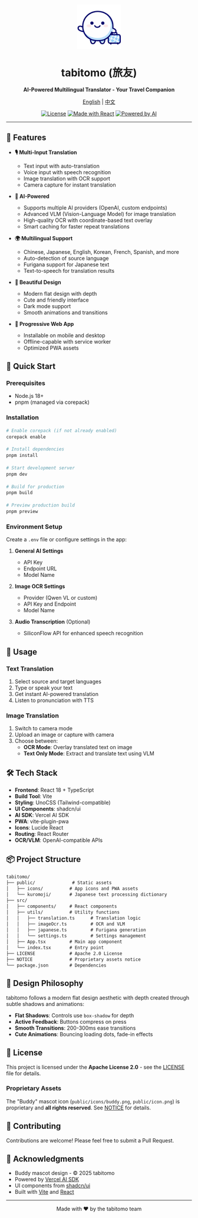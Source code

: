 <div align="center">
  <img src="./public/icons/buddy.png" alt="tabitomo" width="120" height="120">
  <h1>tabitomo (旅友)</h1>
  <p><strong>AI-Powered Multilingual Translator - Your Travel Companion</strong></p>

  [English](./README.md) | [中文](./README.zh-CN.md)

  [![License](https://img.shields.io/badge/license-Apache%202.0-blue.svg)](./LICENSE)
  [![Made with React](https://img.shields.io/badge/Made%20with-React-61dafb.svg)](https://reactjs.org/)
  [![Powered by AI](https://img.shields.io/badge/Powered%20by-AI-ff6b6b.svg)](https://github.com/vercel/ai)
</div>

---

## 🌟 Features

- **🎙️ Multi-Input Translation**
  - Text input with auto-translation
  - Voice input with speech recognition
  - Image translation with OCR support
  - Camera capture for instant translation

- **🤖 AI-Powered**
  - Supports multiple AI providers (OpenAI, custom endpoints)
  - Advanced VLM (Vision-Language Model) for image translation
  - High-quality OCR with coordinate-based text overlay
  - Smart caching for faster repeat translations

- **🌍 Multilingual Support**
  - Chinese, Japanese, English, Korean, French, Spanish, and more
  - Auto-detection of source language
  - Furigana support for Japanese text
  - Text-to-speech for translation results

- **🎨 Beautiful Design**
  - Modern flat design with depth
  - Cute and friendly interface
  - Dark mode support
  - Smooth animations and transitions

- **📱 Progressive Web App**
  - Installable on mobile and desktop
  - Offline-capable with service worker
  - Optimized PWA assets

## 🚀 Quick Start

### Prerequisites

- Node.js 18+
- pnpm (managed via corepack)

### Installation

```bash
# Enable corepack (if not already enabled)
corepack enable

# Install dependencies
pnpm install

# Start development server
pnpm dev

# Build for production
pnpm build

# Preview production build
pnpm preview
```

### Environment Setup

Create a `.env` file or configure settings in the app:

1. **General AI Settings**
   - API Key
   - Endpoint URL
   - Model Name

2. **Image OCR Settings**
   - Provider (Qwen VL or custom)
   - API Key and Endpoint
   - Model Name

3. **Audio Transcription** (Optional)
   - SiliconFlow API for enhanced speech recognition

## 🎯 Usage

### Text Translation
1. Select source and target languages
2. Type or speak your text
3. Get instant AI-powered translation
4. Listen to pronunciation with TTS

### Image Translation
1. Switch to camera mode
2. Upload an image or capture with camera
3. Choose between:
   - **OCR Mode**: Overlay translated text on image
   - **Text Only Mode**: Extract and translate text using VLM

## 🛠️ Tech Stack

- **Frontend**: React 18 + TypeScript
- **Build Tool**: Vite
- **Styling**: UnoCSS (Tailwind-compatible)
- **UI Components**: shadcn/ui
- **AI SDK**: Vercel AI SDK
- **PWA**: vite-plugin-pwa
- **Icons**: Lucide React
- **Routing**: React Router
- **OCR/VLM**: OpenAI-compatible APIs

## 📦 Project Structure

```
tabitomo/
├── public/              # Static assets
│   ├── icons/          # App icons and PWA assets
│   └── kuromoji/       # Japanese text processing dictionary
├── src/
│   ├── components/     # React components
│   ├── utils/          # Utility functions
│   │   ├── translation.ts      # Translation logic
│   │   ├── imageOcr.ts         # OCR and VLM
│   │   ├── japanese.ts         # Furigana generation
│   │   └── settings.ts         # Settings management
│   ├── App.tsx         # Main app component
│   └── index.tsx       # Entry point
├── LICENSE             # Apache 2.0 License
├── NOTICE              # Proprietary assets notice
└── package.json        # Dependencies
```

## 🎨 Design Philosophy

tabitomo follows a modern flat design aesthetic with depth created through subtle shadows and animations:

- **Flat Shadows**: Controls use `box-shadow` for depth
- **Active Feedback**: Buttons compress on press
- **Smooth Transitions**: 200-300ms ease transitions
- **Cute Animations**: Bouncing loading dots, fade-in effects

## 📄 License

This project is licensed under the **Apache License 2.0** - see the [LICENSE](./LICENSE) file for details.

### Proprietary Assets

The "Buddy" mascot icon (`public/icons/buddy.png`, `public/icon.png`) is proprietary and **all rights reserved**. See [NOTICE](./NOTICE) for details.

## 🤝 Contributing

Contributions are welcome! Please feel free to submit a Pull Request.

## 💖 Acknowledgments

- Buddy mascot design - © 2025 tabitomo
- Powered by [Vercel AI SDK](https://sdk.vercel.ai/)
- UI components from [shadcn/ui](https://ui.shadcn.com/)
- Built with [Vite](https://vitejs.dev/) and [React](https://react.dev/)

---

<div align="center">
  Made with ❤️ by the tabitomo team
</div>
